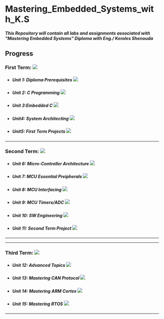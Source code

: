 # Mastering_Embedded_Systems_with_K.S

##### This Repository will contain all labs and assignments associated with "Mastering Embedded Systems" Diploma with Eng./ Keroles Shenouda

## Progress
### First Term: ![](https://geps.dev/progress/100)
- ##### Unit 1: Diploma Prerequisites ![](https://geps.dev/progress/100)
- ##### Unit 2: C Programming ![](https://geps.dev/progress/100)
- ##### Unit 3:Embedded C ![](https://geps.dev/progress/100)
- ##### Unit4: System Architecting ![](https://geps.dev/progress/100)
- ##### Unit5: First Term Projects ![](https://geps.dev/progress/100)
-----
### Second Term: ![](https://geps.dev/progress/100)
- ##### Unit 6: Micro-Controller Architecture ![](https://geps.dev/progress/100)
- ##### Unit 7: MCU Essential Preipherals ![](https://geps.dev/progress/100)
- ##### Unit 8: MCU Interfacing ![](https://geps.dev/progress/100)
- ##### Unit 9: MCU Timers/ADC ![](https://geps.dev/progress/100)
- ##### Unit 10: SW Engineering ![](https://geps.dev/progress/100)
- ##### Unit 11: Second Term Project ![](https://geps.dev/progress/100)
-----
-----
### Third Term: ![](https://geps.dev/progress/53)
- ##### Unit 12: Advanced Topics ![](https://geps.dev/progress/67)
- ##### Unit 13: Mastering CAN Protocol ![](https://geps.dev/progress/100)
- ##### Unit 14: Mastering ARM Cortex ![](https://geps.dev/progress/43)
- ##### Unit 15: Mastering RTOS ![](https://geps.dev/progress/0)
-----
